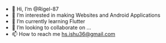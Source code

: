 - 👋 Hi, I’m @Rigel-87
- 👀 I’m interested in making Websites and Android Applications
- 🌱 I’m currently learning Flutter
- 💞️ I’m looking to collaborate on ...
- 📫 How to reach me hs.ishu36@gmail.com

<!---
Rigel-87/Rigel-87 is a ✨ special ✨ repository because its `README.md` (this file) appears on your GitHub profile.
You can click the Preview link to take a look at your changes.
--->
